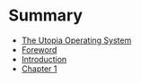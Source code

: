 # Summary

- [The Utopia Operating System](./title_page.md)
- [Foreword](./foreword.md)
- [Introduction](./introduction.md)
- [Chapter 1](./chapter_1.md)